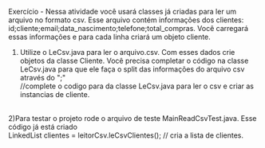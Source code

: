 

Exercício - Nessa atividade você usará classes já criadas para ler um arquivo no formato csv. Esse arquivo contém informações dos clientes: id;cliente;email;data_nascimento;telefone;total_compras. Você carregará essas informações e para cada linha criará um objeto cliente. 


1) Utilize o LeCsv.java para ler o arquivo.csv. Com esses dados crie objetos da classe Cliente. Você precisa completar o código na classe LeCsv.java para que ele faça o split das informações do arquivo csv através do ";" <br>
  //complete o codigo para da classe LeCsv.java para ler o csv e criar as instancias de cliente.<br><br>

2)Para testar o projeto rode o arquivo de teste MainReadCsvTest.java. Esse código já está criado<br>
LinkedList<Cliente> clientes = leitorCsv.leCsvClientes(); // cria a lista de clientes. 



